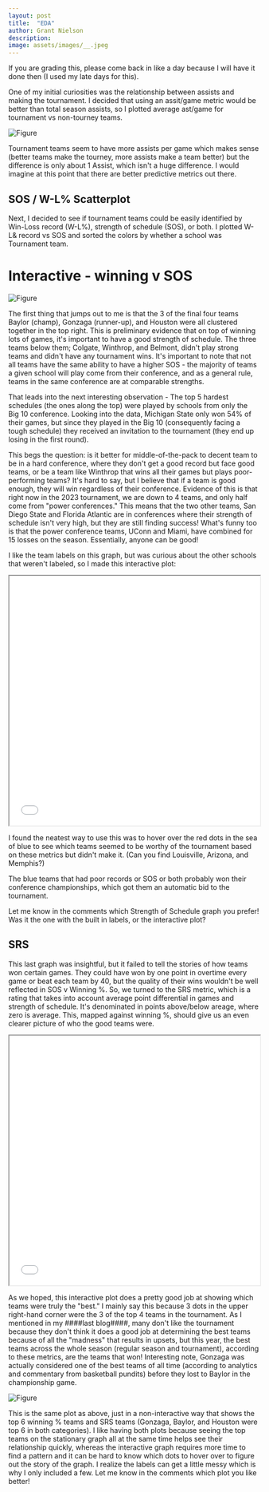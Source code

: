 ```yaml
---
layout: post
title:  "EDA"
author: Grant Nielson
description:  
image: assets/images/__.jpeg
---
```




If you are grading this, please come back in like a day because I will have it done then (I used my late days for this).



One of my initial curiosities was the relationship between assists and making the tournament. I decided that using an assit/game metric would be better than total season assists, so I plotted average ast/game for tournament vs non-tourney teams.

![Figure](https://github.com/grantnielson/my386blog/raw/main/assets/images/Assistboxplot_smaller.png)


Tournament teams seem to have more assists per game which makes sense (better teams make the tourney, more assists make a team better) but the difference is only about 1 Assist, which isn't a huge difference. I would imagine at this point that there are better predictive metrics out there.


## SOS / W-L% Scatterplot
Next, I decided to see if tournament teams could be easily identified by Win-Loss record (W-L%), strength of schedule (SOS), or both. I plotted W-L& record vs SOS and sorted the colors by whether a school was Tournament team.



# Interactive - winning v SOS

![Figure](https://github.com/grantnielson/my386blog/raw/main/assets/images/W-L_v_SOS_stationary.png)

The first thing that jumps out to me is that the 3 of the final four teams Baylor (champ), Gonzaga (runner-up), and Houston were all clustered together in the top right. This is preliminary evidence that on top of winning lots of games, it's important to have a good strength of schedule. The three teams below them; Colgate, Winthrop, and Belmont, didn't play strong teams and didn't have any tournament wins. It's important to note that not all teams have the same ability to have a higher SOS - the majority of teams a given school will play come from their conference, and as a general rule, teams in the same conference are at comparable strengths. 

That leads into the next interesting observation - The top 5 hardest schedules (the ones along the top) were played by schools from only the Big 10 conference. Looking into the data, Michigan State only won 54% of their games, but since they played in the Big 10 (consequently facing a tough schedule) they received an invitation to the tournament (they end up losing in the first round). 

This begs the question: is it better for middle-of-the-pack to decent team to be in a hard conference, where they don't get a good record but face good teams, or be a team like Winthrop that wins all their games but plays poor-performing teams? It's hard to say, but I believe that if a team is good enough, they will win regardless of their conference. Evidence of this is that right now in the 2023 tournament, we are down to 4 teams, and only half come from "power conferences." This means that the two other teams, San Diego State and Florida Atlantic are in conferences where their strength of schedule isn't very high, but they are still finding success! What's funny too is that the power conference teams, UConn and Miami, have combined for 15 losses on the season. Essentially, anyone can be good!


I like the team labels on this graph, but was curious about the other schools that weren't labeled, so I made this interactive plot:

<iframe
  src="{{site.url}}/{{site.baseurl}}/assets/images/winningvSOS_interactive.html"
  style="width:100%; height:500px;"
></iframe>

I found the neatest way to use this was to hover over the red dots in the sea of blue to see which teams seemed to be worthy of the tournament based on these metrics but didn't make it. (Can you find Louisville, Arizona, and Memphis?)

The blue teams that had poor records or SOS or both probably won their conference championships, which got them an automatic bid to the tournament.

Let me know in the comments which Strength of Schedule graph you prefer! Was it the one with the built in labels, or the interactive plot?

## SRS

This last graph was insightful, but it failed to tell the stories of how teams won certain games. They could have won by one point in overtime every game or beat each team by 40, but the quality of their wins wouldn't be well reflected in SOS v Winning %. So, we turned to the SRS metric, which is a rating that takes into account average point differential in games and strength of schedule. It's denominated in points above/below areage, where zero is average. This, mapped against winning %, should give us an even clearer picture of who the good teams were.

<iframe
  src="{{site.url}}/{{site.baseurl}}/assets/images/winningvSRS_interactive.html"
  style="width:100%; height:500px;"
></iframe>


As we hoped, this interactive plot does a pretty good job at showing which teams were truly the "best." I mainly say this because 3 dots in the upper right-hand corner were the 3 of the top 4 teams in the tournament. As I mentioned in my ####last blog####, many don't like the tournament because they don't think it does a good job at determining the best teams because of all the "madness" that results in upsets, but this year, the best teams across the whole season (regular season and tournament), according to these metrics, are the teams that won! Interesting note, Gonzaga was actually considered one of the best teams of all time (according to analytics and commentary from basketball pundits) before they lost to Baylor in the championship game.



![Figure](https://github.com/grantnielson/my386blog/raw/main/assets/images/W-L_v_SRS_stationary.png)

This is the same plot as above, just in a non-interactive way that shows the top 6 winning % teams and SRS teams (Gonzaga, Baylor, and Houston were top 6 in both categories). I like having both plots because seeing the top teams on the stationary graph all at the same time helps see their relationship quickly, whereas the interactive graph requires more time to find a pattern and it can be hard to know which dots to hover over to figure out the story of the graph. I realize the labels can get a little messy which is why I only included a few. Let me know in the comments which plot you like better!


